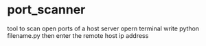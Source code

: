 # port_scanner
tool to scan open ports of a host server
opern terminal
write python filename.py
then enter the remote host ip address
